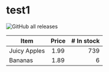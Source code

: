 
# test1
![GitHub all releases](https://img.shields.io/github/downloads/PeterGundam/test1/total?logo=green&logoColor=green&label=Gundam&labelColor=green&color=green)

| Item         | Price | # In stock |
|--------------|:-----:|-----------:|
| Juicy Apples |  1.99 |        739 |
| Bananas      |  1.89 |          6 |

